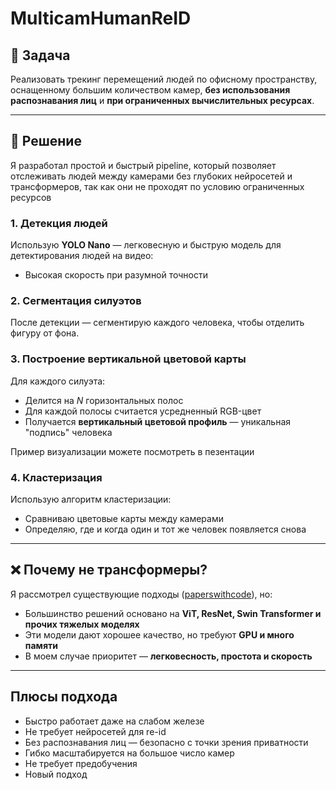 # MulticamHumanReID

## 📌 Задача

Реализовать трекинг перемещений людей по офисному пространству, оснащенному большим количеством камер, **без использования распознавания лиц** и **при ограниченных вычислительных ресурсах**.

---

## 🧠 Решение

Я разработал простой и быстрый pipeline, который позволяет отслеживать людей между камерами без глубоких нейросетей и трансформеров, так как они не проходят по условию ограниченных ресурсов

### 1. Детекция людей
Использую **YOLO Nano** — легковесную и быструю модель для детектирования людей на видео:
- Высокая скорость при разумной точности

### 2. Сегментация силуэтов
После детекции — сегментирую каждого человека, чтобы отделить фигуру от фона.

### 3. Построение вертикальной цветовой карты
Для каждого силуэта:
- Делится на *N* горизонтальных полос
- Для каждой полосы считается усредненный RGB-цвет
- Получается **вертикальный цветовой профиль** — уникальная "подпись" человека

Пример визуализации можете посмотреть в пезентации

### 4. Кластеризация
Использую алгоритм кластеризации:
- Сравниваю цветовые карты между камерами
- Определяю, где и когда один и тот же человек появляется снова
---

## ❌ Почему не трансформеры?

Я рассмотрел существующие подходы ([paperswithcode](https://paperswithcode.com/task/person-re-identification/codeless?page=20)), но:

- Большинство решений основано на **ViT, ResNet, Swin Transformer и прочих тяжелых моделях**
- Эти модели дают хорошее качество, но требуют **GPU и много памяти**
- В моем случае приоритет — **легковесность, простота и скорость**

---

##  Плюсы подхода

- Быстро работает даже на слабом железе
- Не требует нейросетей для re-id
- Без распознавания лиц — безопасно с точки зрения приватности
- Гибко масштабируется на большое число камер
- Не требует предобучения
- Новый подход
